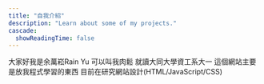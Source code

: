 ```yaml
---
title: "自我介紹"
description: "Learn about some of my projects."
cascade:
  showReadingTime: false
---
```

大家好我是余萬崧Rain Yu 可以叫我肉鬆 就讀大同大學資工系大一 這個網站主要是放我程式學習的東西 目前在研究網站設計(HTML/JavaScript/CSS) 
